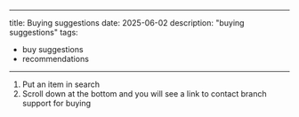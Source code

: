---
title: Buying suggestions
date: 2025-06-02
description: "buying suggestions"
tags:
   - buy suggestions
   - recommendations

 ---
1. Put an item in search
2. Scroll down at the bottom and you will see a link to contact branch support for buying
